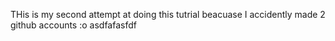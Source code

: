 THis is my second attempt at doing this tutrial beacuase I accidently made 2 github accounts :o  asdfafasfdf